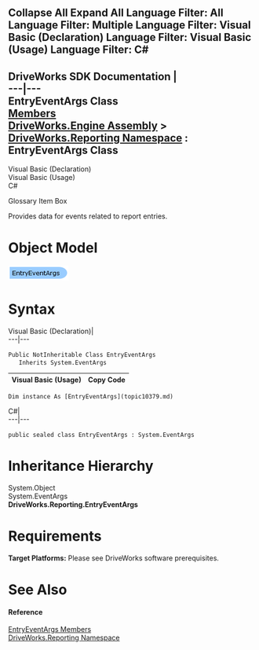 Collapse All Expand All Language Filter: All  Language Filter: Multiple  Language Filter: Visual Basic (Declaration) Language Filter: Visual Basic (Usage) Language Filter: C#  
---  
DriveWorks SDK Documentation  |   
---|---  
EntryEventArgs Class   
[Members](topic10380.md)   
[DriveWorks.Engine Assembly](topic2156.md) > [DriveWorks.Reporting Namespace](topic10334.md) : EntryEventArgs Class  
---  
  
Visual Basic (Declaration)    
Visual Basic (Usage)    
C# 

Glossary Item Box

Provides data for events related to report entries. 

# Object Model

![](dotnetdiagramimages/image521.png)

# Syntax

Visual Basic (Declaration)|   
---|---  
      
    
    Public NotInheritable Class EntryEventArgs 
       Inherits System.EventArgs  
  
Visual Basic (Usage)| Copy Code  
---|---  
      
    
    Dim instance As [EntryEventArgs](topic10379.md)  
  
C#|   
---|---  
      
    
    public sealed class EntryEventArgs : System.EventArgs   
  
# Inheritance Hierarchy

System.Object  
System.EventArgs  
**DriveWorks.Reporting.EntryEventArgs**  


# Requirements

**Target Platforms:** Please see DriveWorks software prerequisites.

# See Also

#### Reference

[EntryEventArgs Members](topic10380.md)   
[DriveWorks.Reporting Namespace](topic10334.md)


